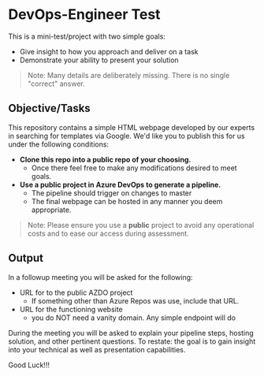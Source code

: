 # DevOps-Engineer Test

This is a mini-test/project with two simple goals:

- Give insight to how you approach and deliver on a task
- Demonstrate your ability to present your solution

>Note: Many details are deliberately missing. There is no single "correct" answer.

## Objective/Tasks

This repository contains a simple HTML webpage developed by our experts in searching for templates via Google. We'd like you to publish this for us under the following conditions:

- **Clone this repo into a public repo of your choosing.**
  - Once there feel free to make any modifications desired to meet goals.
- **Use a public project in Azure DevOps to generate a pipeline.**
  - The pipeline should trigger on changes to master
  - The final webpage can be hosted in any manner you deem appropriate.

>Note: Please ensure you use a **public** project to avoid any operational costs and to ease our access during assessment.

## Output

In a followup meeting you will be asked for the following:

- URL for to the public AZDO project
  - If something other than Azure Repos was use, include that URL.
- URL for the functioning website
  - you do NOT need a vanity domain. Any simple endpoint will do

During the meeting you will be asked to explain your pipeline steps, hosting solution, and other pertinent questions. To restate: the goal is to gain insight into your technical as well as presentation capabilities.

Good Luck!!!
